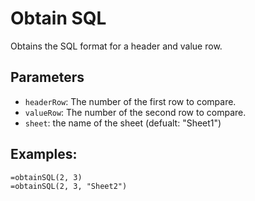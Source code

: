 # Obtain SQL
Obtains the SQL format for a header and value row.

## Parameters
- `headerRow`: The number of the first row to compare.
- `valueRow`: The number of the second row to compare.
- `sheet`: the name of the sheet (defualt: "Sheet1")

## Examples:
```
=obtainSQL(2, 3)
=obtainSQL(2, 3, "Sheet2")
```
